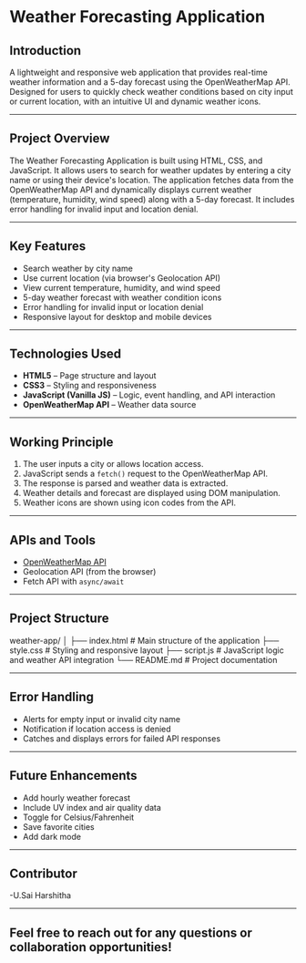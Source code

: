 # Weather Forecasting Application

## Introduction
A lightweight and responsive web application that provides real-time weather information and a 5-day forecast using the OpenWeatherMap API. Designed for users to quickly check weather conditions based on city input or current location, with an intuitive UI and dynamic weather icons.

---

## Project Overview

The Weather Forecasting Application is built using HTML, CSS, and JavaScript. It allows users to search for weather updates by entering a city name or using their device's location. The application fetches data from the OpenWeatherMap API and dynamically displays current weather (temperature, humidity, wind speed) along with a 5-day forecast. It includes error handling for invalid input and location denial.

---
## Key Features

- Search weather by city name
- Use current location (via browser's Geolocation API)
- View current temperature, humidity, and wind speed
- 5-day weather forecast with weather condition icons
- Error handling for invalid input or location denial
- Responsive layout for desktop and mobile devices

---

## Technologies Used

- **HTML5** – Page structure and layout
- **CSS3** – Styling and responsiveness
- **JavaScript (Vanilla JS)** – Logic, event handling, and API interaction
- **OpenWeatherMap API** – Weather data source

---

## Working Principle

1. The user inputs a city or allows location access.
2. JavaScript sends a `fetch()` request to the OpenWeatherMap API.
3. The response is parsed and weather data is extracted.
4. Weather details and forecast are displayed using DOM manipulation.
5. Weather icons are shown using icon codes from the API.

---

## APIs and Tools

- [OpenWeatherMap API](https://openweathermap.org/api)
- Geolocation API (from the browser)
- Fetch API with `async/await`

---

## Project Structure
weather-app/
│
├── index.html # Main structure of the application
├── style.css # Styling and responsive layout
├── script.js # JavaScript logic and weather API integration
└── README.md # Project documentation


---

## Error Handling

- Alerts for empty input or invalid city name
- Notification if location access is denied
- Catches and displays errors for failed API responses

---

## Future Enhancements

- Add hourly weather forecast
- Include UV index and air quality data
- Toggle for Celsius/Fahrenheit
- Save favorite cities
- Add dark mode

---

## Contributor
-U.Sai Harshitha

---
## Feel free to reach out for any questions or collaboration opportunities!






